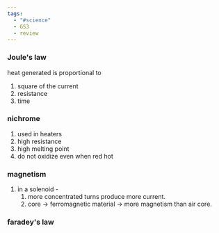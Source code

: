 ```yaml
---
tags:
  - "#science"
  - GS3
  - review
---
```

### Joule's law
heat generated is proportional to 
1. square of the current
2. resistance
3. time
### nichrome 
1. used in heaters
2. high resistance
3. high melting point
4. do not oxidize even when red hot

### magnetism
1. in a solenoid -
	1. more concentrated turns produce more current.
	2. core -> ferromagnetic material -> more magnetism than air core.

### faradey's law
